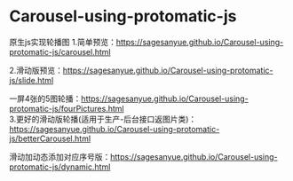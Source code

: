 # Carousel-using-protomatic-js
原生js实现轮播图
1.简单预览：https://sagesanyue.github.io/Carousel-using-protomatic-js/carousel.html  

2.滑动版预览：https://sagesanyue.github.io/Carousel-using-protomatic-js/slide.html  


一屏4张的5图轮播：https://sagesanyue.github.io/Carousel-using-protomatic-js/fourPictures.html  
3.更好的滑动版轮播(适用于生产-后台接口返图片类)：https://sagesanyue.github.io/Carousel-using-protomatic-js/betterCarousel.html 
  
滑动加动态添加对应序号版：https://sagesanyue.github.io/Carousel-using-protomatic-js/dynamic.html
